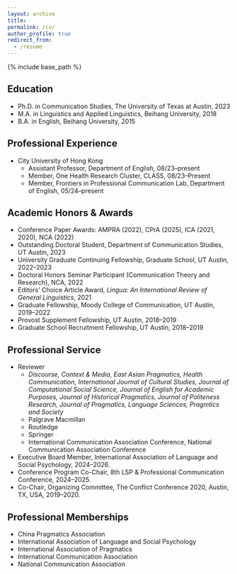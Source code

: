 ```yaml
---
layout: archive
title: 
permalink: /cv/
author_profile: true
redirect_from:
  - /resume
---
```


{% include base_path %}

Education
-----
* Ph.D. in Communication Studies, The University of Texas at Austin, 2023
* M.A. in Linguistics and Applied Linguistics, Beihang University, 2018
* B.A. in English, Beihang University, 2015

Professional Experience
-----
* City University of Hong Kong
  * Assistant Professor, Department of English, 08/23–present
  * Member, One Health Research Cluster, CLASS, 08/23–Present
  * Member, Frontiers in Professional Communication Lab, Department of English, 05/24–present
  
Academic Honors & Awards
-----
* Conference Paper Awards: AMPRA (2022), CPrA (2025), ICA (2021, 2020), NCA (2022)
* Outstanding Doctoral Student, Department of Communication Studies, UT Austin, 2023
* University Graduate Continuing Fellowship, Graduate School, UT Austin, 2022–2023
* Doctoral Honors Seminar Participant (Communication Theory and Research), NCA, 2022
* Editors' Choice Article Award, _Lingua: An International Review of General Linguistics_, 2021
* Graduate Fellowship, Moody College of Communication, UT Austin, 2019–2022
* Provost Supplement Fellowship, UT Austin, 2018–2019
* Graduate School Recruitment Fellowship, UT Austin, 2018–2019

Professional Service
-----
* Reviewer
  * _Discourse, Context & Media, East Asian Pragmatics, Health Communication, International Journal of Cultural Studies, Journal of Computational Social Science, Journal of English for Academic Purposes, Journal of Historical Pragmatics, Journal of Politeness Research, Journal of Pragmatics, Language Sciences, Pragmtics and Society_
  * Palgrave Macmillan
  * Routledge
  * Springer
  * International Communication Association Conference, National Communication Association Conference
* Executive Board Member, International Association of Language and Social Psychology, 2024–2026.
* Conference Program Co-Chair, 8th LSP & Professional Communication Conference, 2024–2025.
* Co-Chair, Organizing Committee, The Conflict Conference 2020, Austin, TX, USA, 2019–2020.

Professional Memberships
-----
* China Pragmatics Association
* International Association of Language and Social Psychology
* International Association of Pragmatics
* International Communication Association
* National Communication Association
